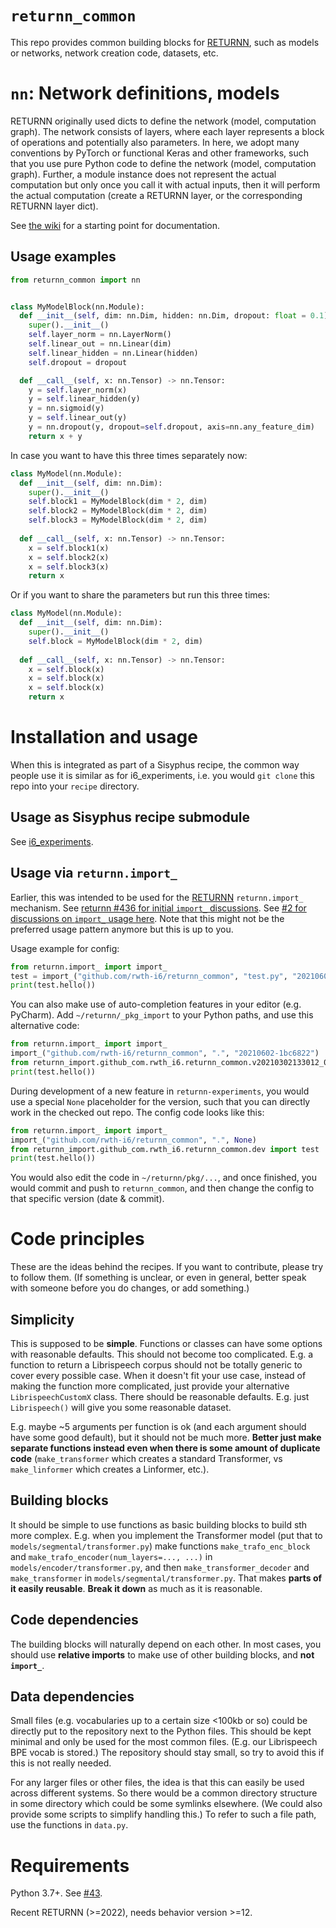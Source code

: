 # `returnn_common`

This repo provides common building blocks for [RETURNN](https://github.com/rwth-i6/returnn/),
such as models or networks, network creation code,
datasets, etc.


# `nn`: Network definitions, models

RETURNN originally used dicts to define the network (model, computation graph).
The network consists of layers, where each layer represents a block of operations and potentially also parameters.
In here, we adopt many conventions by PyTorch or functional Keras and other frameworks,
such that you use pure Python code to define the network (model, computation graph).
Further, a module instance does not represent the actual computation
but only once you call it with actual inputs,
then it will perform the actual computation
(create a RETURNN layer, or the corresponding RETURNN layer dict).

See [the wiki](https://github.com/rwth-i6/returnn_common/wiki) for a starting point for documentation.

## Usage examples

```python
from returnn_common import nn


class MyModelBlock(nn.Module):
  def __init__(self, dim: nn.Dim, hidden: nn.Dim, dropout: float = 0.1):
    super().__init__()
    self.layer_norm = nn.LayerNorm()
    self.linear_out = nn.Linear(dim)
    self.linear_hidden = nn.Linear(hidden)
    self.dropout = dropout

  def __call__(self, x: nn.Tensor) -> nn.Tensor:
    y = self.layer_norm(x)
    y = self.linear_hidden(y)
    y = nn.sigmoid(y)
    y = self.linear_out(y)
    y = nn.dropout(y, dropout=self.dropout, axis=nn.any_feature_dim)
    return x + y
```

In case you want to have this three times separately now:
```python
class MyModel(nn.Module):
  def __init__(self, dim: nn.Dim):
    super().__init__()
    self.block1 = MyModelBlock(dim * 2, dim)
    self.block2 = MyModelBlock(dim * 2, dim)
    self.block3 = MyModelBlock(dim * 2, dim)
    
  def __call__(self, x: nn.Tensor) -> nn.Tensor:
    x = self.block1(x)
    x = self.block2(x)
    x = self.block3(x)
    return x
```

Or if you want to share the parameters but run this three times:
```python
class MyModel(nn.Module):
  def __init__(self, dim: nn.Dim):
    super().__init__()
    self.block = MyModelBlock(dim * 2, dim)
    
  def __call__(self, x: nn.Tensor) -> nn.Tensor:
    x = self.block(x)
    x = self.block(x)
    x = self.block(x)
    return x
```


# Installation and usage

When this is integrated as part of a Sisyphus recipe,
the common way people use it is similar as for i6_experiments,
i.e. you would `git clone` this repo into your `recipe` directory.

## Usage as Sisyphus recipe submodule

See [i6_experiments](https://github.com/rwth-i6/i6_experiments).

## Usage via `returnn.import_`

Earlier, this was intended to be used for the [RETURNN](https://github.com/rwth-i6/returnn) `returnn.import_` mechanism.
See [returnn #436 for initial `import_` discussions](https://github.com/rwth-i6/returnn/discussions/436).
See [#2 for discussions on `import_` usage here](https://github.com/rwth-i6/returnn_common/issues/2).
Note that this might not be the preferred usage pattern anymore but this is up to you.

Usage example for config:
```python
from returnn.import_ import import_
test = import_("github.com/rwth-i6/returnn_common", "test.py", "20210602-1bc6822")
print(test.hello())
```
You can also make use of auto-completion features in your editor (e.g. PyCharm).
Add `~/returnn/_pkg_import` to your Python paths,
and use this alternative code:
```python
from returnn.import_ import import_
import_("github.com/rwth-i6/returnn_common", ".", "20210602-1bc6822")
from returnn_import.github_com.rwth_i6.returnn_common.v20210302133012_01094bef2761 import test
print(test.hello())
```

During development of a new feature in `returnn-experiments`,
you would use a special `None` placeholder for the version,
such that you can directly work in the checked out repo.
The config code looks like this:
```python
from returnn.import_ import import_
import_("github.com/rwth-i6/returnn_common", ".", None)
from returnn_import.github_com.rwth_i6.returnn_common.dev import test
print(test.hello())
```

You would also edit the code in `~/returnn/pkg/...`,
and once finished, you would commit and push to `returnn_common`,
and then change the config to that specific version (date & commit).


# Code principles

These are the ideas behind the recipes.
If you want to contribute, please try to follow them.
(If something is unclear, or even in general,
better speak with someone before you do changes, or add something.)

## Simplicity

This is supposed to be **simple**.
Functions or classes can have some options
with reasonable defaults.
This should not become too complicated.
E.g. a function to return a Librispeech corpus
should not be totally generic to cover every possible case.
When it doesn't fit your use case,
instead of making the function more complicated,
just provide your alternative `LibrispeechCustomX` class.
There should be reasonable defaults.
E.g. just `Librispeech()` will give you some reasonable dataset.

E.g. maybe ~5 arguments per function is ok
(and each argument should have some good default),
but it should not be much more.
**Better just make separate functions instead
even when there is some amount of duplicate code**
(`make_transformer` which creates a standard Transformer,
vs `make_linformer` which creates a Linformer, etc.).

## Building blocks

It should be simple to use functions
as basic building blocks to build sth more complex.
E.g. when you implement the Transformer model
(put that to `models/segmental/transformer.py`)
make functions `make_trafo_enc_block`
and `make_trafo_encoder(num_layers=..., ...)`
in `models/encoder/transformer.py`,
and then `make_transformer_decoder` and `make_transformer`
in `models/segmental/transformer.py`.
That makes **parts of it easily reusable**.
**Break it down** as much as it is reasonable.

## Code dependencies

The building blocks will naturally depend on each other.
In most cases, you should use **relative imports**
to make use of other building blocks,
and **not `import_`**.

## Data dependencies

Small files (e.g. vocabularies up to a certain size <100kb or so)
could be directly put to the repository next to the Python files.
This should be kept minimal and only be used for the most common files.
(E.g. our Librispeech BPE vocab is stored.)
The repository should stay small,
so try to avoid this if this is not really needed.

For any larger files or other files,
the idea is that this can easily be used across different systems.
So there would be a common directory structure
in some directory which could be some symlinks elsewhere.
(We could also provide some scripts to simplify handling this.)
To refer to such a file path, use the functions in `data.py`.


# Requirements

Python 3.7+.
See [#43](https://github.com/rwth-i6/returnn_common/issues/43).

Recent RETURNN (>=2022), needs behavior version >=12.

